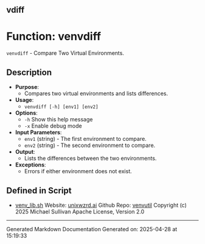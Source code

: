## vdiff
# Function: venvdiff
`venvdiff` - Compare Two Virtual Environments.
## Description
- **Purpose**: 
  - Compares two virtual environments and lists differences.
- **Usage**: 
  - `venvdiff [-h] [env1] [env2]`
- **Options**: 
  - `-h`   Show this help message
  - `-x`   Enable debug mode
- **Input Parameters**: 
  - `env1` (string) - The first environment to compare.
  - `env2` (string) - The second environment to compare.
- **Output**: 
  - Lists the differences between the two environments.
- **Exceptions**: 
  - Errors if either environment does not exist.

## Defined in Script

* [venv_lib.sh](../venv_lib_sh.md)
Website: [unixwzrd.ai](https://unixwzrd.ai)
Github Repo: [venvutil](https://github.com/unixwzrd/venvutil)
Copyright (c) 2025 Michael Sullivan
Apache License, Version 2.0

---

Generated Markdown Documentation
Generated on: 2025-04-28 at 15:19:33
